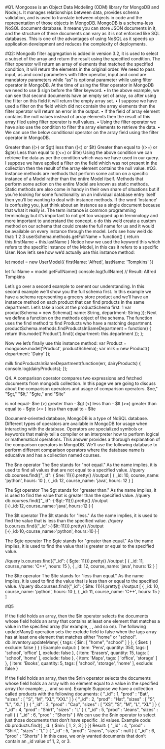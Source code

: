 #Q1. Mongoose is an Object Data Modeling (ODM) library for MongoDB and Node.js. It manages relationships between data, provides schema validation, and is used to translate between objects in code and the representation of those objects in MongoDB. MongoDB is a schema-less NoSQL document database. It means you can store JSON documents in it, and the structure of these documents can vary as it is not enforced like SQL databases. This is one of the advantages of using NoSQL as it speeds up application development and reduces the complexity of deployments.

#Q2: Mongodb filter aggregation is added in version 3.2, it is used to select a subset of the array and return the result using the specified condition. The filter operator will return an array of elements that matched the specified condition, it will return the elements in the original order. We need to pass input, as and cond parameters with filter operator, input and cond are mandatory parameters while “as” is optional parameter while using filter operator in MongoDB. At the time of using the filter operator in MongoDB we need to use $ sign before the filter keyword. • In the above example, we can see that second documents have an empty set of array, so after using the filter on this field it will return the empty array set. • I suppose we have used a filter on the field which did not contain the array elements then the filter operator will return an error in the output. • If the field of array element contains the null values instead of array elements then the result of this array filed using filter operator is null values. • Using the filter operator we have also use the condition to filter the array elements to retrieve the data. • We can use the below conditional operator on the array field using the filter operator in MongoDB.

Greater than ((>) or $gt)
less than ((<) or $lt)
Greater than equal to ((>=) or $gte)
Less than equal to ((<=) or $lte) Using the above condition we can retrieve the data as per the condition which was we have used in our query. I suppose we have applied a filter on the field which was not present in the collection then the result of the array element contains the null value.
#Q3. Instance methods are methods that perform some action on a specific instance of a Model rather than the entire Model itself. Methods that perform some action on the entire Model are known as static methods. Static methods are also come in handy in their own share of situations but if you’re looking for some functionality on an individual database entry itself then you’ll be wanting to deal with instance methods. If the word ‘Instance’ is confusing you, just think about an Instance as a single document because that what it really is. The term instance is common programming terminology but it’s important to not get too wrapped up in terminology and more important to understand the concept. o do this we’d create a custom method on our schema that could create the full name for us and it would be available on every instance through the model. Let’s see how we’d do that: 1 2 3 userSchema.methods.getFullName = function() { return this.firstName + this.lastName } Notice how we used the keyword this which refers to the specific instance of the Model, in this cas it refers to a specific User. Now let’s see how we’d actually use this instance method:

let model = new UserModel({ firstName: 'Alfred', lastName: 'Tompkins' })

let fullName = model.getFullName() console.log(fullName) // Result: Alfred Tompkins

Let’s go over a second example to cement our understanding. In this second example we’ll show you the full schema first. In this example we have a schema representing a grocery store product and we’ll have an instance method on each product that can find products in the same department. Let’s take a look at the productSchema first: 1 var productSchema = new Schema({ name: String, department: String }); Next we define a function on the methods object of the schema. The function uses the find method to find Products who have a matching department. productSchema.methods.findProductsInSameDepartment = function() { return this.model('Product').find({ department: this.department }); };

Now we let’s finally use this instance method: var Product = mongoose.model('Product', productSchema); var milk = new Product({ department: 'Dairy' });

milk.findProductsInSameDepartment(function(err, dairyProducts) { console.log(dairyProducts); });

Q4. A comparison operator compares two expressions and fetched documents from mongodb collection. In this page we are going to discuss about the comparison operators and usage of comparison operators. $ne," "$gt," "$lt," "$gte," and "$lte"

is not equal- $ne (>) greater than - $gt (<) less than - $lt (>=) greater than equal to - $gte (<= ) less than equal to - $lte

Document-oriented database, MongoDB is a type of NoSQL database. Different types of operators are available in MongoDB for usage when interacting with the database. Operators are specialized symbols or keywords that mainly tell a compiler or an interpreter how to perform logical or mathematical operations. This answer provides a thorough explanation of the comparison operators in MongoDB. We'll use the following database to perform different comparison operators where the database name is educative and has a collection named courses.

The $ne operator The $ne stands for "not equal." As the name implies, it is used to find all values that are not equal to a specified value. //query db.courses.find({"_id": { $ne: 11}}).pretty() //output [ { _id: 10, course_name: 'python', hours: 10 }, { _id: 12, course_name: 'java', hours: 12 } ]

The $gt operator The $gt stands for "greater than." As the name implies, it is used to find the value that is greater than the specified value. //query db.courses.find({"_id":·{·$gt:·11}}).pretty() //output [·{·_id:·12,·course_name:·'java',·hours:·12·}·]

The $lt operator The $lt stands for "less." As the name implies, it is used to find the value that is less than the specified value. //query b.courses.find({"_id":·{·$lt:·11}}).pretty() //output [·{·_id:·10,·course_name:·'python',·hours:·10·}·]

The $gte operator The $gte stands for "greater than equal." As the name implies, it is used to find the value that is greater or equal to the specified value.

//query b.courses.find({"_id": { $gte: 11}}).pretty() //output [ { _id: 11, course_name: 'C++', hours: 15 }, { _id: 12, course_name: 'java', hours: 12 } ]

The $lte operator The $lte stands for "less than equal." As the name implies, it is used to find the value that is less than or equal to the specified value. //query db.courses.find({"_id": { $lte: 11}}).pretty() //output [ { _id: 10, course_name: 'python', hours: 10 }, { _id: 11, course_name: 'C++', hours: 15 } ]

#Q5

If the field holds an array, then the $in operator selects the documents whose field holds an array that contains at least one element that matches a value in the specified array (for example, , , and so on). The following updateMany() operation sets the exclude field to false when the tags array has at least one element that matches either "home" or "school". db.inventory.updateMany( { tags: { $in: [ "home", "school" ] } }, { $set: { exclude: false } } ) Example output: { item: 'Pens', quantity: 350, tags: [ 'school', 'office' ], exclude: false }, { item: 'Erasers', quantity: 15, tags: [ 'school', 'home' ], exclude: false }, { item: 'Maps', tags: [ 'office', 'storage' ] }, { item: 'Books', quantity: 5, tags: [ 'school', 'storage', 'home' ], exclude: false }

If the field holds an array, then the $nin operator selects the documents whose field holds an array with no element equal to a value in the specified array (for example, , , and so on). Example Suppose we have a collection called products with the following documents: { "_id" : 1, "prod" : "Bat", "sizes" : [ "S", "M", "XL", "XXL" ] } { "_id" : 2, "prod" : "Hat", "sizes" : [ "S", "L", "XL" ] } { "_id" : 3, "prod" : "Cap", "sizes" : [ "XS", "S", "M", "L", "XL" ] } { "_id" : 4, "prod" : "Shirt", "sizes" : "L" } { "_id" : 5, "prod" : "Jeans", "sizes" : null } { "_id" : 6, "prod" : "Shorts" } We can use the $nin operator to select just those documents that don’t have specific _id values. Example code: db.products.find({ _id: { $nin: [ 1, 2, 3 ] } }) Result: { "_id" : 4, "prod" : "Shirt", "sizes" : "L" } { "_id" : 5, "prod" : "Jeans", "sizes" : null } { "_id" : 6, "prod" : "Shorts" } In this case, we only wanted documents that don’t contain an _id value of 1, 2, or 3.